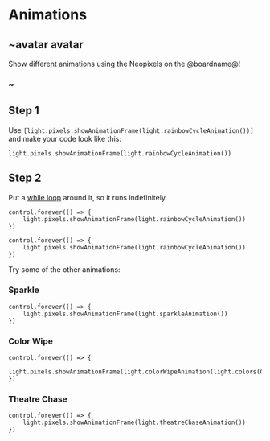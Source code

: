 # Animations

## ~avatar avatar

Show different animations using the Neopixels on the @boardname@!

### ~

## Step 1

Use ``[light.pixels.showAnimationFrame(light.rainbowCycleAnimation())]`` and make your code look like this:

```blocks
light.pixels.showAnimationFrame(light.rainbowCycleAnimation())
```

## Step 2

Put a [while loop](/blocks/loops/while) around it, so it runs indefinitely. 

```blocks
control.forever(() => {
    light.pixels.showAnimationFrame(light.rainbowCycleAnimation())
})
```

```sim
control.forever(() => {
    light.pixels.showAnimationFrame(light.rainbowCycleAnimation())
})
```

Try some of the other animations: 

### Sparkle

```blocks
control.forever(() => {
    light.pixels.showAnimationFrame(light.sparkleAnimation())
})
```

### Color Wipe

```blocks
control.forever(() => {
    light.pixels.showAnimationFrame(light.colorWipeAnimation(light.colors(Colors.Red)))
})
```

### Theatre Chase

```blocks
control.forever(() => {
    light.pixels.showAnimationFrame(light.theatreChaseAnimation())
})
```
